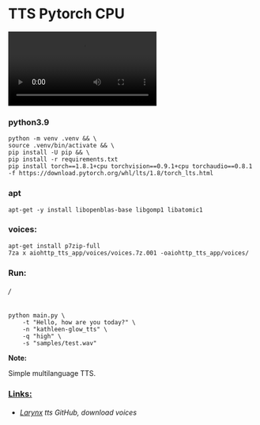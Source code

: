 TTS Pytorch CPU
===============
![](samples/test.mp4)
### python3.9
```
python -m venv .venv && \
source .venv/bin/activate && \
pip install -U pip && \
pip install -r requirements.txt
pip install torch==1.8.1+cpu torchvision==0.9.1+cpu torchaudio==0.8.1 -f https://download.pytorch.org/whl/lts/1.8/torch_lts.html
```
### apt
```
apt-get -y install libopenblas-base libgomp1 libatomic1
```
### voices:
```
apt-get install p7zip-full
7za x aiohttp_tts_app/voices/voices.7z.001 -oaiohttp_tts_app/voices/
```
### Run:
###### /

```
python main.py \
    -t "Hello, how are you today?" \
    -n "kathleen-glow_tts" \
    -q "high" \
    -s "samples/test.wav"
```

**Note:**

Simple multilanguage TTS.

### [Links:]()
+ ###### [Larynx](https://github.com/rhasspy/larynx) tts GitHub, download voices
